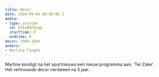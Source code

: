 ```yaml
---
title: Decor
date: 1994-09-04 00:00:00 Z
media:
- type: youtube
  id: KZev80FAuqg
  starttime: 0
  endtime: 0
decor: 1989-1994
ankers:
- Martine Tanghe
---
```


Martine kondigt na het sportnieuws een nieuw programma aan: 'Ter Zake'. Het vertrouwde decor verdween na 5 jaar. 
